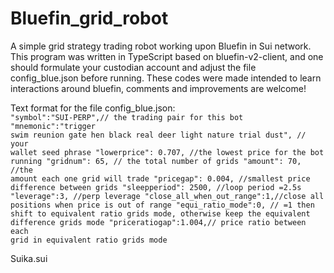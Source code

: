 # Bluefin_grid_robot
A simple grid strategy trading robot working upon Bluefin in Sui network. This program was written in TypeScript based on bluefin-v2-client, and one should formulate your custodian account and adjust the file config_blue.json before running. These codes were made intended to learn interactions around bluefin, comments and improvements are welcome!  

Text format for the file config_blue.json:
<code>
"symbol":"SUI-PERP",// the trading pair for this bot
"mnemonic":"trigger swim reunion gate hen black real deer light nature trial dust",  // your wallet seed phrase
  "lowerprice": 0.707,  //the lowest price for the bot running
  "gridnum": 65,  // the total number of grids
  "amount": 70,  //the amount each one grid will trade
  "pricegap": 0.004,  //smallest price difference between grids
  "sleepperiod": 2500, //loop period =2.5s
  "leverage":3, //perp leverage
  "close_all_when_out_range":1,//close all positions when price is out of range
  "equi_ratio_mode":0, // =1 then shift to equivalent ratio grids mode, otherwise keep the equivalent difference grids mode
  "priceratiogap":1.004,// price ratio between each grid in equivalent ratio grids mode
</code>



Suika.sui
